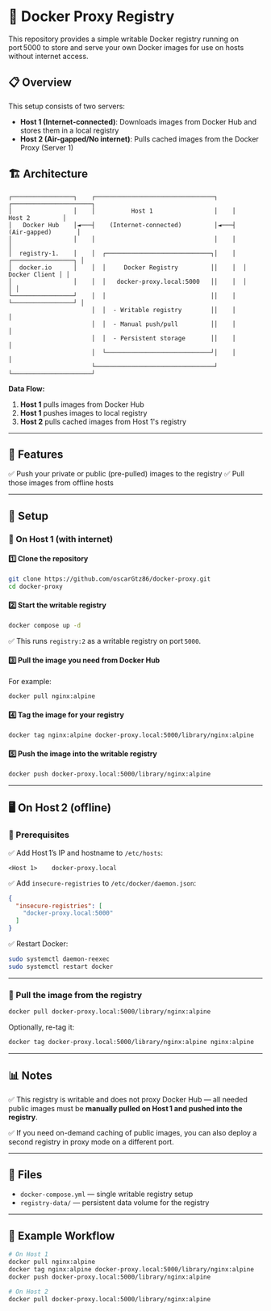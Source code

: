 # 🐳 Docker Proxy Registry

This repository provides a simple writable Docker registry running on port 5000 to store and serve your own Docker images for use on hosts without internet access.

## 📋 Overview

This setup consists of two servers:
- **Host 1 (Internet-connected)**: Downloads images from Docker Hub and stores them in a local registry
- **Host 2 (Air-gapped/No internet)**: Pulls cached images from the Docker Proxy (Server 1)

## 🏗️ Architecture

```
┌─────────────────┐    ┌─────────────────────────────────┐    ┌──────────────────────┐
│                 │    │          Host 1                 │    │       Host 2         │
│   Docker Hub    │◄───┤    (Internet-connected)         │◄───┤   (Air-gapped)       │
│                 │    │                                 │    │                      │
│  registry-1.    │    │  ┌─────────────────────────────┐│    │  ┌─────────────────┐ │
│  docker.io      │    │  │     Docker Registry         ││    │  │   Docker Client │ │
│                 │    │  │   docker-proxy.local:5000   ││    │  │                 │ │
└─────────────────┘    │  │                             ││    │  └─────────────────┘ │
                       │  │  - Writable registry        ││    │                      │
                       │  │  - Manual push/pull         ││    │                      │
                       │  │  - Persistent storage       ││    │                      │
                       │  └─────────────────────────────┘│    │                      │
                       └─────────────────────────────────┘    └──────────────────────┘
```

**Data Flow:**
1. **Host 1** pulls images from Docker Hub
2. **Host 1** pushes images to local registry
3. **Host 2** pulls cached images from Host 1's registry

---

## 🚀 Features

✅ Push your private or public (pre-pulled) images to the registry
✅ Pull those images from offline hosts

---

## 🧩 Setup

### 🔷 On Host 1 (with internet)

#### 1️⃣ Clone the repository

```bash
git clone https://github.com/oscarGtz86/docker-proxy.git
cd docker-proxy
```

#### 2️⃣ Start the writable registry

```bash
docker compose up -d
```

✅ This runs `registry:2` as a writable registry on port `5000`.

#### 3️⃣ Pull the image you need from Docker Hub

For example:

```bash
docker pull nginx:alpine
```

#### 4️⃣ Tag the image for your registry

```bash
docker tag nginx:alpine docker-proxy.local:5000/library/nginx:alpine
```

#### 5️⃣ Push the image into the writable registry

```bash
docker push docker-proxy.local:5000/library/nginx:alpine
```

---

## 🖥️ On Host 2 (offline)

### 🔷 Prerequisites

✅ Add Host 1’s IP and hostname to `/etc/hosts`:

```
<Host 1>    docker-proxy.local
```

✅ Add `insecure-registries` to `/etc/docker/daemon.json`:

```json
{
  "insecure-registries": [
    "docker-proxy.local:5000"
  ]
}
```

✅ Restart Docker:

```bash
sudo systemctl daemon-reexec
sudo systemctl restart docker
```

---

### 🔷 Pull the image from the registry

```bash
docker pull docker-proxy.local:5000/library/nginx:alpine
```

Optionally, re-tag it:

```bash
docker tag docker-proxy.local:5000/library/nginx:alpine nginx:alpine
```

---

## 📊 Notes

✅ This registry is writable and does not proxy Docker Hub — all needed public images must be **manually pulled on Host 1 and pushed into the registry**.

✅ If you need on-demand caching of public images, you can also deploy a second registry in proxy mode on a different port.

---

## 📂 Files

* `docker-compose.yml` — single writable registry setup
* `registry-data/` — persistent data volume for the registry

---

## 🌟 Example Workflow

```bash
# On Host 1
docker pull nginx:alpine
docker tag nginx:alpine docker-proxy.local:5000/library/nginx:alpine
docker push docker-proxy.local:5000/library/nginx:alpine

# On Host 2
docker pull docker-proxy.local:5000/library/nginx:alpine
```
